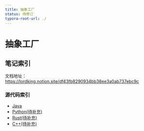 ```yaml
---
title: 抽象工厂
status: 待修订
typora-root-url: ./
---
```


# 抽象工厂

## 笔记索引

文档地址：https://lordking.notion.site/df43fb8290934bb38ee3a0ab737ebc9c

### 源代码索引

- [Java](./source-codes/java/)
- [Python(待补充)](./source-codes/python/)
- [Rust(待补充)](./source-codes/rust/)
- [C++(待补充)](./source-codes/cpp/)
